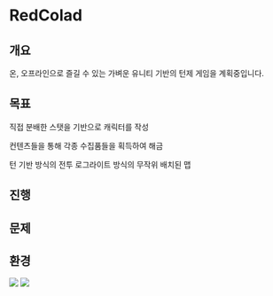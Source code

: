 # RedColad

## 개요

온, 오프라인으로 즐길 수 있는 가벼운 유니티 기반의 턴제 게임을 계획중입니다.

## 목표

직접 분배한 스탯을 기반으로 캐릭터를 작성
  
컨텐츠들을 통해 각종 수집품들을 획득하여 해금
  
턴 기반 방식의 전투
로그라이트 방식의 무작위 배치된 맵

## 진행



## 문제
## 환경

<img src="https://img.shields.io/badge/Unity-3776AB?style=for-the-badge&logo=Unity&logoColor=white">
<img src="https://img.shields.io/badge/Windows-3776AB?style=for-the-badge&logo=Windows&logoColor=white">
